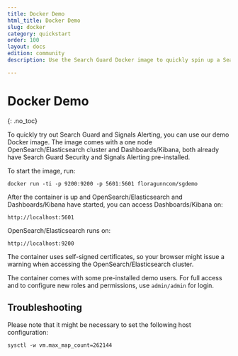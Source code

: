 ```yaml
---
title: Docker Demo
html_title: Docker Demo
slug: docker
category: quickstart
order: 100
layout: docs
edition: community
description: Use the Search Guard Docker image to quickly spin up a Search Guard equipped OpenSearch/Elasticsearch and Dashboards/Kibana instance.

---
```


<!--- Copyright 2020 floragunn GmbH -->

# Docker Demo 
{: .no_toc}

To quickly try out Search Guard and Signals Alerting, you can use our demo Docker image. The image comes with a one node OpenSearch/Elasticsearch cluster and Dashboards/Kibana, both already have Search Guard Security and Signals Alerting pre-installed.

To start the image, run:

```
docker run -ti -p 9200:9200 -p 5601:5601 floragunncom/sgdemo
```

After the container is up and OpenSearch/Elasticsearch and Dashboards/Kibana have started, you can access Dashboards/Kibana on:

```
http://localhost:5601 
```

OpenSearch/Elasticsearch runs on:

```
http://localhost:9200
```

The container uses self-signed certificates, so your browser might issue a warning when accessing the OpenSearch/Elasticsearch cluster.

The container comes with some pre-installed demo users. For full access and to configure new roles and permissions, use ```admin/admin``` for login. 

## Troubleshooting

Please note that it might be necessary to set the following host configuration:

`sysctl -w vm.max_map_count=262144`